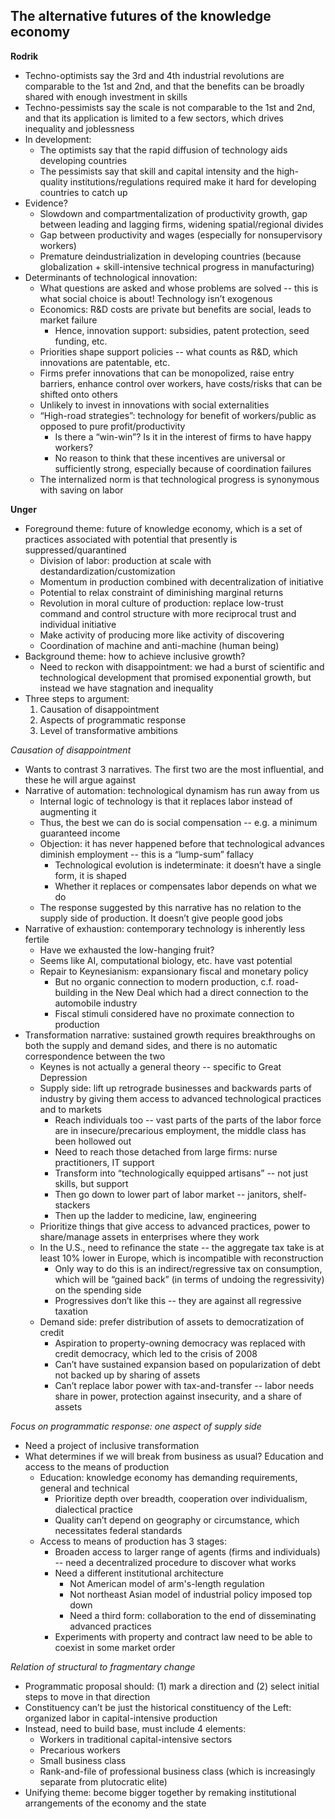 ﻿## The alternative futures of the knowledge economy

**Rodrik**

* Techno-optimists say the 3rd and 4th industrial revolutions are comparable to the 1st and 2nd, and that the benefits can be broadly shared with enough investment in skills
* Techno-pessimists say the scale is not comparable to the 1st and 2nd, and that its application is limited to a few sectors, which drives inequality and joblessness
* In development:
	* The optimists say that the rapid diffusion of technology aids developing countries
	* The pessimists say that skill and capital intensity and the high-quality institutions/regulations required make it hard for developing countries to catch up
* Evidence?
	* Slowdown and compartmentalization of productivity growth, gap between leading and lagging firms, widening spatial/regional divides
	* Gap between productivity and wages (especially for nonsupervisory workers)
	* Premature deindustrialization in developing countries (because globalization + skill-intensive technical progress in manufacturing)
* Determinants of technological innovation:
	* What questions are asked and whose problems are solved -- this is what social choice is about! Technology isn’t exogenous
	* Economics: R&D costs are private but benefits are social, leads to market failure
		* Hence, innovation support: subsidies, patent protection, seed funding, etc.
	* Priorities shape support policies -- what counts as R&D, which innovations are patentable, etc.
	* Firms prefer innovations that can be monopolized, raise entry barriers, enhance control over workers, have costs/risks that can be shifted onto others
	* Unlikely to invest in innovations with social externalities
	* “High-road strategies”: technology for benefit of workers/public as opposed to pure profit/productivity
		* Is there a “win-win”? Is it in the interest of firms to have happy workers?
		* No reason to think that these incentives are universal or sufficiently strong, especially because of coordination failures
	* The internalized norm is that technological progress is synonymous with saving on labor

**Unger**

* Foreground theme: future of knowledge economy, which is a set of practices associated with potential that presently is suppressed/quarantined
	* Division of labor: production at scale with destandardization/customization
	* Momentum in production combined with decentralization of initiative
	* Potential to relax constraint of diminishing marginal returns
	* Revolution in moral culture of production: replace low-trust command and control structure with more reciprocal trust and individual initiative
	* Make activity of producing more like activity of discovering
	* Coordination of machine and anti-machine (human being)
* Background theme: how to achieve inclusive growth?
	* Need to reckon with disappointment: we had a burst of scientific and technological development that promised exponential growth, but instead we have stagnation and inequality
* Three steps to argument:
	1. Causation of disappointment
	2. Aspects of programmatic response
	3. Level of transformative ambitions

*Causation of disappointment*

* Wants to contrast 3 narratives. The first two are the most influential, and these he will argue against
* Narrative of automation: technological dynamism has run away from us
	* Internal logic of technology is that it replaces labor instead of augmenting it
	* Thus, the best we can do is social compensation -- e.g. a minimum guaranteed income
	* Objection: it has never happened before that technological advances diminish employment -- this is a “lump-sum” fallacy
		* Technological evolution is indeterminate: it doesn’t have a single form, it is shaped
		* Whether it replaces or compensates labor depends on what we do
	* The response suggested by this narrative has no relation to the supply side of production. It doesn’t give people good jobs
* Narrative of exhaustion: contemporary technology is inherently less fertile
	* Have we exhausted the low-hanging fruit?
	* Seems like AI, computational biology, etc. have vast potential
	* Repair to Keynesianism: expansionary fiscal and monetary policy
		* But no organic connection to modern production, c.f. road-building in the New Deal which had a direct connection to the automobile industry
		* Fiscal stimuli considered have no proximate connection to production
* Transformation narrative: sustained growth requires breakthroughs on both the supply and demand sides, and there is no automatic correspondence between the two
	* Keynes is not actually a general theory -- specific to Great Depression
	* Supply side: lift up retrograde businesses and backwards parts of industry by giving them access to advanced technological practices and to markets
		* Reach individuals too -- vast parts of the parts of the labor force are in insecure/precarious employment, the middle class has been hollowed out
		* Need to reach those detached from large firms: nurse practitioners, IT support
		* Transform into “technologically equipped artisans” -- not just skills, but support
		* Then go down to lower part of labor market -- janitors, shelf-stackers
		* Then up the ladder to medicine, law, engineering
	* Prioritize things that give access to advanced practices, power to share/manage assets in enterprises where they work
	* In the U.S., need to refinance the state -- the aggregate tax take is at least 10% lower in Europe, which is incompatible with reconstruction
		* Only way to do this is an indirect/regressive tax on consumption, which will be “gained back” (in terms of undoing the regressivity) on the spending side
		* Progressives don’t like this -- they are against all regressive taxation
	* Demand side: prefer distribution of assets to democratization of credit
		* Aspiration to property-owning democracy was replaced with credit democracy, which led to the crisis of 2008
		* Can’t have sustained expansion based on popularization of debt not backed up by sharing of assets
		* Can’t replace labor power with tax-and-transfer -- labor needs share in power, protection against insecurity, and a share of assets

*Focus on programmatic response: one aspect of supply side*

* Need a project of inclusive transformation
* What determines if we will break from business as usual? Education and access to the means of production
	* Education: knowledge economy has demanding requirements, general and technical
		* Prioritize depth over breadth, cooperation over individualism, dialectical practice
		* Quality can’t depend on geography or circumstance, which necessitates federal standards
	* Access to means of production has 3 stages:
		* Broaden access to larger range of agents (firms and individuals) -- need a decentralized procedure to discover what works
		* Need a different institutional architecture
			* Not American model of arm's-length regulation
			* Not northeast Asian model of industrial policy imposed top down
			* Need a third form: collaboration to the end of disseminating advanced practices
		* Experiments with property and contract law need to be able to coexist in some market order

*Relation of structural to fragmentary change*

* Programmatic proposal should: (1) mark a direction and (2) select initial steps to move in that direction
* Constituency can’t be just the historical constituency of the Left: organized labor in capital-intensive production
* Instead, need to build base, must include 4 elements:
	* Workers in traditional capital-intensive sectors
	* Precarious workers
	* Small business class
	* Rank-and-file of professional business class (which is increasingly separate from plutocratic elite)
* Unifying theme: become bigger together by remaking institutional arrangements of the economy and the state
